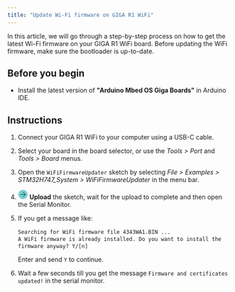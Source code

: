 ```yaml
---
title: "Update Wi-Fi firmware on GIGA R1 WiFi"
---
```


In this article, we will go through a step-by-step process on how to get the latest Wi-Fi firmware on your GIGA R1 WiFi board. Before updating the WiFi firmware, make sure the bootloader is up-to-date.

## Before you begin

* Install the latest version of **"Arduino Mbed OS Giga Boards"** in Arduino IDE.

## Instructions

1. Connect your GIGA R1 WiFi to your computer using a USB-C cable.

2. Select your board in the board selector, or use the _Tools > Port_ and _Tools > Board_ menus.

3. Open the `WiFiFirmwareUpdater` sketch by selecting _File > Examples > STM32H747_System > WiFiFirmwareUpdater_ in the menu bar.

4. ![Upload button](img/symbol_upload2.png) **Upload** the sketch, wait for the upload to complete and then open the Serial Monitor.

5. If you get a message like:

   ```
   Searching for WiFi firmware file 4343WA1.BIN ...
   A WiFi firmware is already installed. Do you want to install the firmware anyway? Y/[n]
   ```

   Enter and send `Y` to continue.

6. Wait a few seconds till you get the message `Firmware and certificates updated!` in the serial monitor.
